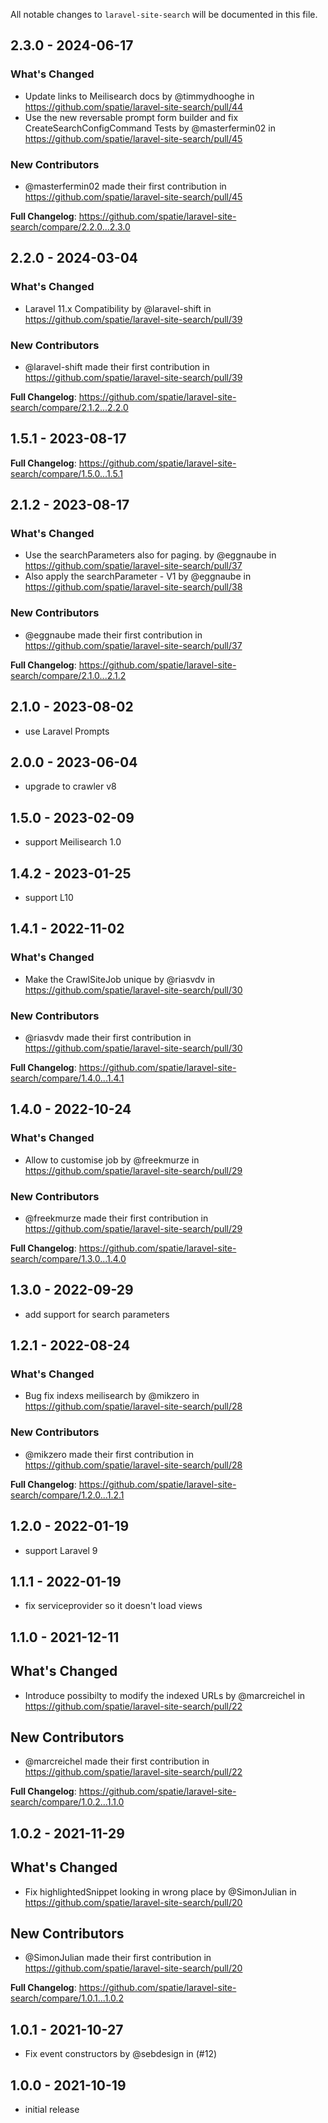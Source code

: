 All notable changes to `laravel-site-search` will be documented in this file.

## 2.3.0 - 2024-06-17

### What's Changed

* Update links to Meilisearch docs by @timmydhooghe in https://github.com/spatie/laravel-site-search/pull/44
* Use the new reversable prompt form builder and fix CreateSearchConfigCommand Tests by @masterfermin02 in https://github.com/spatie/laravel-site-search/pull/45

### New Contributors

* @masterfermin02 made their first contribution in https://github.com/spatie/laravel-site-search/pull/45

**Full Changelog**: https://github.com/spatie/laravel-site-search/compare/2.2.0...2.3.0

## 2.2.0 - 2024-03-04

### What's Changed

* Laravel 11.x Compatibility by @laravel-shift in https://github.com/spatie/laravel-site-search/pull/39

### New Contributors

* @laravel-shift made their first contribution in https://github.com/spatie/laravel-site-search/pull/39

**Full Changelog**: https://github.com/spatie/laravel-site-search/compare/2.1.2...2.2.0

## 1.5.1 - 2023-08-17

**Full Changelog**: https://github.com/spatie/laravel-site-search/compare/1.5.0...1.5.1

## 2.1.2 - 2023-08-17

### What's Changed

- Use the searchParameters also for paging. by @eggnaube in https://github.com/spatie/laravel-site-search/pull/37
- Also apply the searchParameter - V1 by @eggnaube in https://github.com/spatie/laravel-site-search/pull/38

### New Contributors

- @eggnaube made their first contribution in https://github.com/spatie/laravel-site-search/pull/37

**Full Changelog**: https://github.com/spatie/laravel-site-search/compare/2.1.0...2.1.2

## 2.1.0 - 2023-08-02

- use Laravel Prompts

## 2.0.0 - 2023-06-04

- upgrade to crawler v8

## 1.5.0 - 2023-02-09

- support Meilisearch 1.0

## 1.4.2 - 2023-01-25

- support L10

## 1.4.1 - 2022-11-02

### What's Changed

- Make the CrawlSiteJob unique by @riasvdv in https://github.com/spatie/laravel-site-search/pull/30

### New Contributors

- @riasvdv made their first contribution in https://github.com/spatie/laravel-site-search/pull/30

**Full Changelog**: https://github.com/spatie/laravel-site-search/compare/1.4.0...1.4.1

## 1.4.0 - 2022-10-24

### What's Changed

- Allow to customise job by @freekmurze in https://github.com/spatie/laravel-site-search/pull/29

### New Contributors

- @freekmurze made their first contribution in https://github.com/spatie/laravel-site-search/pull/29

**Full Changelog**: https://github.com/spatie/laravel-site-search/compare/1.3.0...1.4.0

## 1.3.0 - 2022-09-29

- add support for search parameters

## 1.2.1 - 2022-08-24

### What's Changed

- Bug fix indexs meilisearch by @mikzero in https://github.com/spatie/laravel-site-search/pull/28

### New Contributors

- @mikzero made their first contribution in https://github.com/spatie/laravel-site-search/pull/28

**Full Changelog**: https://github.com/spatie/laravel-site-search/compare/1.2.0...1.2.1

## 1.2.0 - 2022-01-19

- support Laravel 9

## 1.1.1 - 2022-01-19

- fix serviceprovider so it doesn't load views

## 1.1.0 - 2021-12-11

## What's Changed

- Introduce possibilty to modify the indexed URLs by @marcreichel in https://github.com/spatie/laravel-site-search/pull/22

## New Contributors

- @marcreichel made their first contribution in https://github.com/spatie/laravel-site-search/pull/22

**Full Changelog**: https://github.com/spatie/laravel-site-search/compare/1.0.2...1.1.0

## 1.0.2 - 2021-11-29

## What's Changed

- Fix highlightedSnippet looking in wrong place by @SimonJulian in https://github.com/spatie/laravel-site-search/pull/20

## New Contributors

- @SimonJulian made their first contribution in https://github.com/spatie/laravel-site-search/pull/20

**Full Changelog**: https://github.com/spatie/laravel-site-search/compare/1.0.1...1.0.2

## 1.0.1 - 2021-10-27

- Fix event constructors by @sebdesign in (#12)

## 1.0.0 - 2021-10-19

- initial release
